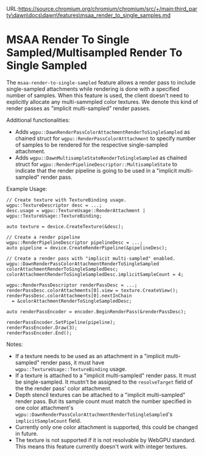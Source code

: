URL:https://source.chromium.org/chromium/chromium/src/+/main:third_party\dawn\docs\dawn\features\msaa_render_to_single_samples.md
# MSAA Render To Single Sampled/Multisampled Render To Single Sampled

The `msaa-render-to-single-sampled` feature allows a render pass to include single-sampled attachments while rendering is done with a specified number of samples. When this feature is used, the client doesn't need to explicitly allocate any multi-sammpled color textures. We denote this kind of render passes as "implicit multi-sampled" render passes.

Additional functionalities:
 - Adds `wgpu::DawnRenderPassColorAttachmentRenderToSingleSampled` as chained struct for `wgpu::RenderPassColorAtttachment` to specify number of samples to be rendered for the respective single-sampled attachment.
 - Adds `wgpu::DawnMultisampleStateRenderToSingleSampled` as chained struct for `wgpu::RenderPipelineDescriptor::MultisampleState` to indicate that the render pipeline is going to be used in a "implicit multi-sampled" render pass.

Example Usage:
```
// Create texture with TextureBinding usage.
wgpu::TextureDescriptor desc = ...;
desc.usage = wgpu::TextureUsage::RenderAttachment | wgpu::TextureUsage::TextureBinding;

auto texture = device.CreateTexture(&desc);

// Create a render pipeline
wgpu::RenderPipelineDescriptor pipelineDesc = ...;
auto pipeline = device.CreateRenderPipeline(&pipelineDesc);

// Create a render pass with "implicit multi-sampled" enabled.
wgpu::DawnRenderPassColorAttachmentRenderToSingleSampled colorAttachmentRenderToSingleSampledDesc;
colorAttachmentRenderToSingleSampledDesc.implicitSampleCount = 4;

wgpu::RenderPassDescriptor renderPassDesc = ...;
renderPassDesc.colorAttachments[0].view = texture.CreateView();
renderPassDesc.colorAttachments[0].nextInChain
  = &colorAttachmentRenderToSingleSampledDesc;

auto renderPassEncoder = encoder.BeginRenderPass(&renderPassDesc);

renderPassEncoder.SetPipeline(pipeline);
renderPassEncoder.Draw(3);
renderPassEncoder.End();

```

Notes:
 - If a texture needs to be used as an attachment in a "implicit multi-sampled" render pass, it must have `wgpu::TextureUsage::TextureBinding` usage.
 - If a texture is attached to a "implicit multi-sampled" render pass. It must be single-sampled. It mustn't be assigned to the `resolveTarget` field of the the render pass' color attachment.
 - Depth stencil textures can be attached to a "implicit multi-sampled" render pass. But its sample count must match the number specified in one color attachment's `wgpu::DawnRenderPassColorAttachmentRenderToSingleSampled`'s `implicitSampleCount` field.
 - Currently only one color attachment is supported, this could be changed in future.
 - The texture is not supported if it is not resolvable by WebGPU standard. This means this feature currently doesn't work with integer textures.
